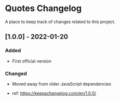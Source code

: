 # Quotes Changelog
A place to keep track of changes related to this project.

## [1.0.0] - 2022-01-20
### Added
- First official version

### Changed
- Moved away from older JavaScript dependencies

- ref: https://keepachangelog.com/en/1.0.0/
